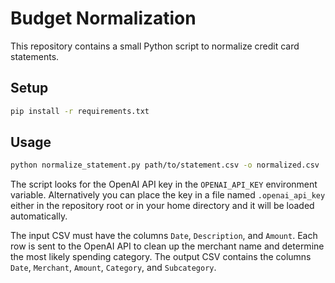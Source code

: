 # Budget Normalization

This repository contains a small Python script to normalize credit card statements.

## Setup

```bash
pip install -r requirements.txt
```

## Usage

```bash
python normalize_statement.py path/to/statement.csv -o normalized.csv
```

The script looks for the OpenAI API key in the `OPENAI_API_KEY` environment
variable. Alternatively you can place the key in a file named
`.openai_api_key` either in the repository root or in your home directory and
it will be loaded automatically.

The input CSV must have the columns `Date`, `Description`, and `Amount`. Each row
is sent to the OpenAI API to clean up the merchant name and determine the most
likely spending category. The output CSV contains the columns `Date`, `Merchant`,
`Amount`, `Category`, and `Subcategory`.

